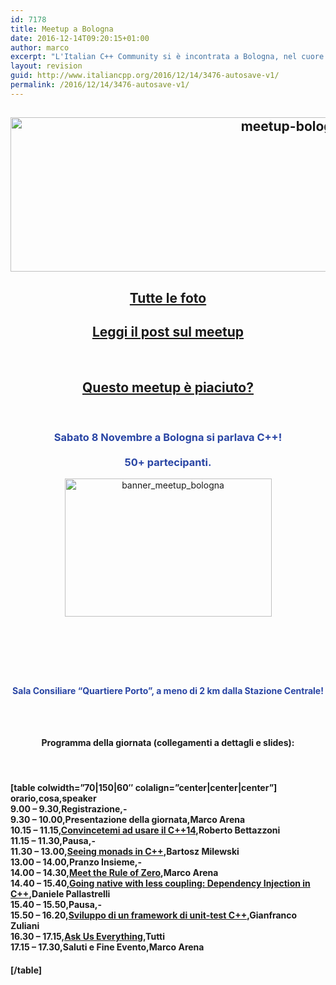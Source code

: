 ```yaml
---
id: 7178
title: Meetup a Bologna
date: 2016-12-14T09:20:15+01:00
author: marco
excerpt: "L'Italian C++ Community si è incontrata a Bologna, nel cuore dell'Emilia Romagna! Speaker d'eccezione: Bartosz Milewski! 50+ partecipanti ad assistere a 4 sessioni tecniche, 1 panel Q/A e una sessione interattiva."
layout: revision
guid: http://www.italiancpp.org/2016/12/14/3476-autosave-v1/
permalink: /2016/12/14/3476-autosave-v1/
---
```

<center>
  </p> 
  
  <h2 style="text-align: center;">
    <a href="http://www.italiancpp.org/wp-content/uploads/2014/09/panoramica.jpg"><img loading="lazy" class="alignnone size-full wp-image-3678" src="http://www.italiancpp.org/wp-content/uploads/2014/09/panoramica.jpg" alt="meetup-bologna-panoramica" width="1024" height="247" srcset="http://192.168.64.2/wordpress/wp-content/uploads/2014/09/panoramica.jpg 1024w, http://192.168.64.2/wordpress/wp-content/uploads/2014/09/panoramica-300x72.jpg 300w, http://192.168.64.2/wordpress/wp-content/uploads/2014/09/panoramica-600x144.jpg 600w, http://192.168.64.2/wordpress/wp-content/uploads/2014/09/panoramica-250x60.jpg 250w" sizes="(max-width: 1024px) 100vw, 1024px" /></a>
  </h2>
  
  <h2 style="text-align: center;">
    <a href="https://t.co/hJfwregSjE" target="_blank">Tutte le foto</a>
  </h2>
  
  <p>
    </center>
  </p>
  
  <h2 style="text-align: center;">
    <a href="http://www.italiancpp.org/2014/11/16/meetup-bologna-2014/" target="_blank">Leggi il post sul meetup</a>
  </h2>
  
  <p>
    &nbsp;
  </p>
  
  <h2 style="text-align: center;">
    <a href="https://joind.in/event/italiancpp-bologna-2014" target="_blank">Questo meetup è piaciuto?</a>
  </h2>
  
  <p>
    &nbsp;
  </p>
  
  <h3 style="text-align: center;">
    <span style="color: #2945a4;">Sabato 8 Novembre a Bologna si parlava C++!<br /> </span> <span style="color: #2945a4;"><br /> 50+ partecipanti.</span>
  </h3>
  
  <p style="text-align: center;">
    <a href="https://italiancpp-bologna-2014.eventbrite.it"><img loading="lazy" class=" wp-image-3493 aligncenter" src="http://www.italiancpp.org/wp-content/uploads/2014/09/banner_meetup_bologna.png" alt="banner_meetup_bologna" width="331" height="221" srcset="http://192.168.64.2/wordpress/wp-content/uploads/2014/09/banner_meetup_bologna.png 1533w, http://192.168.64.2/wordpress/wp-content/uploads/2014/09/banner_meetup_bologna-300x199.png 300w, http://192.168.64.2/wordpress/wp-content/uploads/2014/09/banner_meetup_bologna-1024x681.png 1024w, http://192.168.64.2/wordpress/wp-content/uploads/2014/09/banner_meetup_bologna-600x399.png 600w, http://192.168.64.2/wordpress/wp-content/uploads/2014/09/banner_meetup_bologna-250x166.png 250w" sizes="(max-width: 331px) 100vw, 331px" /></a>
  </p>
  
  <h3 style="text-align: center;">
    <span style="color: #ffffff;"> </span>
  </h3>
  
  <h2 style="text-align: center;">
    <span style="color: #ffffff; font-size: 12px; line-height: 1.5em;"> </span>
  </h2>
  
  <h4 style="text-align: center;">
    <span style="color: #2945a4;">Sala Consiliare &#8220;Quartiere Porto&#8221;, a meno di 2 km dalla Stazione Centrale!</span>
  </h4>
  
  <h3 style="text-align: center;">
    <span style="color: #ffffff;"> </span>
  </h3>
  
  <h3 style="text-align: center;">
  </h3>
  
  <h4 style="text-align: center;">
    Programma della giornata (collegamenti a dettagli e slides):
  </h4>
  
  <p>
    <span style="color: #ffffff;"> </span>
  </p>
  
  <h4>
    [table colwidth=&#8221;70|150|60&#8243; colalign=&#8221;center|center|center&#8221;]<br /> orario,cosa,speaker<br /> 9.00 &#8211; 9.30,Registrazione,-<br /> 9.30 &#8211; 10.00,Presentazione della giornata,Marco Arena<br /> 10.15 &#8211; 11.15,<a href="http://www.italiancpp.org/eventi/dettagli-meetup-bologna-2014/#cpp14" target="_blank">Convincetemi ad usare il C++14</a>,Roberto Bettazzoni<br /> 11.15 &#8211; 11.30,Pausa,-<br /> 11.30 &#8211; 13.00,<a href="http://www.italiancpp.org/eventi/dettagli-meetup-bologna-2014/#monads" target="_blank">Seeing monads in C++</a>,Bartosz Milewski<br /> 13.00 &#8211; 14.00,Pranzo Insieme,-<br /> 14.00 &#8211; 14.30,<a href="http://www.italiancpp.org/eventi/dettagli-meetup-bologna-2014/#zero" target="_blank">Meet the Rule of Zero</a>,Marco Arena<br /> 14.40 &#8211; 15.40,<a href="http://www.italiancpp.org/eventi/dettagli-meetup-bologna-2014/#dep-inj" target="_blank">Going native with less coupling: Dependency Injection in C++</a>,Daniele Pallastrelli<a href="http://www.italiancpp.org/eventi/dettagli-meetup-bologna-2014/#dep-inj" target="_blank"><br /> </a>15.40 &#8211; 15.50,Pausa,-<br /> 15.50 &#8211; 16.20,<a href="http://www.italiancpp.org/eventi/dettagli-meetup-bologna-2014/#test" target="_blank">Sviluppo di un framework di unit-test C++</a>,Gianfranco Zuliani<br /> 16.30 &#8211; 17.15,<a href="http://www.italiancpp.org/eventi/dettagli-meetup-bologna-2014/#panel" target="_blank">Ask Us Everything</a>,Tutti<a href="http://www.italiancpp.org/eventi/dettagli-meetup-bologna-2014/#panel" target="_blank"><br /> </a>17.15 &#8211; 17.30,Saluti e Fine Evento,Marco Arena
  </h4>
  
  <h4>
    [/table]
  </h4>